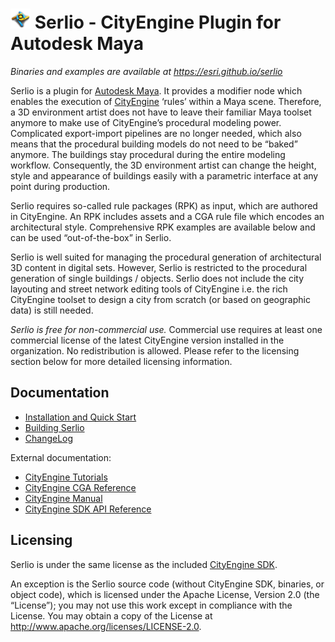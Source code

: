 # ![](doc/img/serlio_32.png)  Serlio - CityEngine Plugin for Autodesk Maya

*Binaries and examples are available at https://esri.github.io/serlio*

Serlio is a plugin for [Autodesk Maya](https://www.autodesk.com/maya). It provides a modifier node which enables the execution of [CityEngine](http://www.esri.com/software/cityengine) ‘rules’ within a Maya scene. Therefore, a 3D environment artist does not have to leave their familiar Maya toolset anymore to make use of CityEngine’s procedural modeling power. Complicated export-import pipelines are no longer needed, which also means that the procedural building models do not need to be “baked” anymore. The buildings stay procedural during the entire modeling workflow. Consequently, the 3D environment artist can change the height, style and appearance of buildings easily with a parametric interface at any point during production.

Serlio requires so-called rule packages (RPK) as input, which are authored in CityEngine. An RPK includes assets and a CGA rule file which encodes an architectural style. Comprehensive RPK examples are available below and can be used “out-of-the-box” in Serlio.

Serlio is well suited for managing the procedural generation of architectural 3D content in digital sets. However, Serlio is restricted to the procedural generation of single buildings / objects. Serlio does not include the city layouting and street network editing tools of CityEngine i.e. the rich CityEngine toolset to design a city from scratch (or based on geographic data) is still needed.

*Serlio is free for non-commercial use.* Commercial use requires at least one commercial license of the latest CityEngine version installed in the organization. No redistribution is allowed. Please refer to the licensing section below for more detailed licensing information.


## Documentation

* [Installation and Quick Start](doc/usage.md)
* [Building Serlio](doc/build.md)
* [ChangeLog](doc/changelog.md)

External documentation:
* [CityEngine Tutorials](https://doc.arcgis.com/en/cityengine/latest/tutorials/introduction-to-the-cityengine-tutorials.htm)
* [CityEngine CGA Reference](https://doc.arcgis.com/en/cityengine/latest/cga/cityengine-cga-introduction.htm)
* [CityEngine Manual](https://doc.arcgis.com/en/cityengine/latest/help/cityengine-help-intro.htm)
* [CityEngine SDK API Reference](https://esri.github.io/esri-cityengine-sdk/html/index.html)


## Licensing

Serlio is under the same license as the included [CityEngine SDK](https://github.com/Esri/esri-cityengine-sdk#licensing).

An exception is the Serlio source code (without CityEngine SDK, binaries, or object code), which is licensed under the Apache License, Version 2.0 (the “License”); you may not use this work except in compliance with the License. You may obtain a copy of the License at http://www.apache.org/licenses/LICENSE-2.0.
